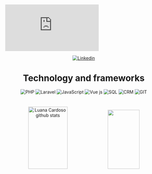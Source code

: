 
[![Typing SVG](https://readme-typing-svg.herokuapp.com/?color=00FF00&size=40&center=true&vCenter=true&width=1000&lines=I+am+Ashot+Gharakeshishyan!;Full+Stack+Web+Developer;+PHP+|+Laravel+|+SQL+|+Javascript+|+Vue.js)](https://git.io/typing-svg)

<div align="center">


[![Linkedin](https://img.shields.io/badge/LinkedIn-0077B5?style=for-the-badge&logo=linkedin&logoColor=white)](https://www.linkedin.com/in/ashot-gharakeshishyan-9502b9129/)

<h1></h1>

<h1>Technology and frameworks</h1>

<div style="display: inline_block">
<img align="align" alt="PHP" src="https://img.shields.io/badge/PHP-777BB4?style=for-the-badge&logo=php&logoColor=white"/>
<img align="align" alt="Laravel" src="https://img.shields.io/badge/Laravel-FF2D20?style=for-the-badge&logo=laravel&logoColor=white"/>
<img align="align" alt="JavaScript" src="https://img.shields.io/badge/JavaScript-F7DF1E?style=for-the-badge&logo=javascript&logoColor=black"/>
<img align="align" alt="Vue js" src="https://img.shields.io/badge/Vue.js-61DAFB?style=for-the-badge&logo=Vue&logoColor=black"/>
<img align="align" alt="SQL" src="https://img.shields.io/badge/SQL-4479A1?style=for-the-badge&logo=sql&logoColor=white"/>
<img align="align" alt="CRM" src="https://img.shields.io/badge/CRM-003366?style=for-the-badge&logo=crm&logoColor=white"/>
<img align="align" alt="GIT" src="https://img.shields.io/badge/git-0D7680?style=for-the-badge&logo=git&logoColor=white"/>
<h1></h1> 
 

<div align="center">  
  <img width="50%" height="200px" src="https://github-readme-stats.vercel.app/api?username=ashot1995&show_icons=true&count_private=true&hide_border=true&title_color=ff91a4&icon_color=ff91a4&text_color=c9d1d9&bg_color=0d1117" alt="Luana Cardoso github stats" /> 
  <img width="45%" height="190px" src="https://github-readme-stats.vercel.app/api/top-langs/?username=ashot1995&layout=compact&hide_border=true&title_color=ff91a4&text_color=ff91a4&bg_color=0d1117" />
</div>

